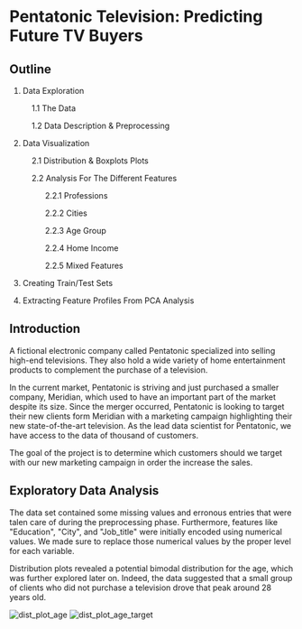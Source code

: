 # Pentatonic Television: Predicting Future TV Buyers

## Outline
1. Data Exploration<br/>
    
   &nbsp;&nbsp;&nbsp;&nbsp;1.1 The Data
    
   &nbsp;&nbsp;&nbsp;&nbsp;1.2 Data Description & Preprocessing<br/>

2. Data Visualization<br/>
   
   &nbsp;&nbsp;&nbsp;&nbsp;2.1 Distribution & Boxplots Plots
     
   &nbsp;&nbsp;&nbsp;&nbsp;2.2 Analysis For The Different Features
   
   &nbsp;&nbsp;&nbsp;&nbsp;&nbsp;&nbsp;&nbsp;&nbsp;&nbsp;&nbsp;2.2.1 Professions<br/>
         
   &nbsp;&nbsp;&nbsp;&nbsp;&nbsp;&nbsp;&nbsp;&nbsp;&nbsp;&nbsp;2.2.2 Cities<br/>
         
   &nbsp;&nbsp;&nbsp;&nbsp;&nbsp;&nbsp;&nbsp;&nbsp;&nbsp;&nbsp;2.2.3 Age Group<br/>
         
   &nbsp;&nbsp;&nbsp;&nbsp;&nbsp;&nbsp;&nbsp;&nbsp;&nbsp;&nbsp;2.2.4 Home Income<br/>
      
   &nbsp;&nbsp;&nbsp;&nbsp;&nbsp;&nbsp;&nbsp;&nbsp;&nbsp;&nbsp;2.2.5 Mixed Features<br/>       

3. Creating Train/Test Sets<br/>

4. Extracting Feature Profiles From PCA Analysis<br/>


## Introduction

A fictional electronic company called Pentatonic specialized into selling high-end televisions. They also hold a wide variety of home entertainment products to complement the purchase of a television.

In the current market, Pentatonic is striving and just purchased a smaller company, Meridian, which used to have an important part of the market despite its size. Since the merger occurred, Pentatonic is looking to target their new clients form Meridian with a marketing campaign highlighting their new state-of-the-art television. As the lead data scientist for Pentatonic, we have access to the data of thousand of customers.

The goal of the project is to determine which customers should we target with our new marketing campaign in order the increase the sales.

## Exploratory Data Analysis
The data set contained some missing values and erronous entries that were talen care of during the preprocessing phase. Furthermore, features like "Education", "City", and "Job_title" were initially encoded using numerical values. We made sure to replace those numerical values by the proper level for each variable.

Distribution plots revealed a potential bimodal distribution for the age, which was further explored later on. Indeed, the data suggested that a small group of clients who did not purchase a television drove that peak around 28 years old.

![dist_plot_age](https://user-images.githubusercontent.com/24415049/139962243-dc2a8f8c-df73-4c2e-9e4e-f94be5bfd4a7.png)
![dist_plot_age_target](https://user-images.githubusercontent.com/24415049/139962427-0e966362-1ded-4fa8-8b70-d0158367b484.png)
